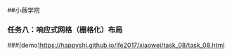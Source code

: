 ##小薇学院
### 任务八：响应式网格（栅格化）布局
###[demo]https://happyshj.github.io/ife2017/xiaowei/task_08/task_08.html
